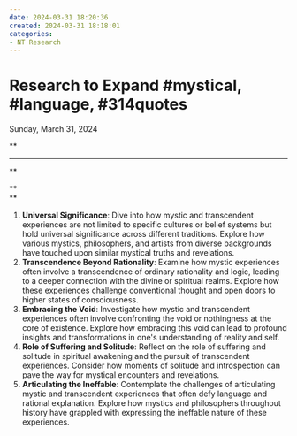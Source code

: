 ```yaml
---
date: 2024-03-31 18:20:36
created: 2024-03-31 18:18:01
categories:
- NT Research
---
```


# Research to Expand #mystical, #language, #314quotes

Sunday, March 31, 2024

**

* * *

**

**<br>
**

1. **Universal Significance**: Dive into how mystic and transcendent experiences are not limited to specific cultures or belief systems but hold universal significance across different traditions. Explore how various mystics, philosophers, and artists from diverse backgrounds have touched upon similar mystical truths and revelations.
2. **Transcendence Beyond Rationality**: Examine how mystic experiences often involve a transcendence of ordinary rationality and logic, leading to a deeper connection with the divine or spiritual realms. Explore how these experiences challenge conventional thought and open doors to higher states of consciousness.
3. **Embracing the Void**: Investigate how mystic and transcendent experiences often involve confronting the void or nothingness at the core of existence. Explore how embracing this void can lead to profound insights and transformations in one's understanding of reality and self.
4. **Role of Suffering and Solitude**: Reflect on the role of suffering and solitude in spiritual awakening and the pursuit of transcendent experiences. Consider how moments of solitude and introspection can pave the way for mystical encounters and revelations.
5. **Articulating the Ineffable**: Contemplate the challenges of articulating mystic and transcendent experiences that often defy language and rational explanation. Explore how mystics and philosophers throughout history have grappled with expressing the ineffable nature of these experiences.